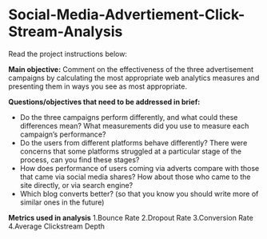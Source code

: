 # Social-Media-Advertiement-Click-Stream-Analysis

Read the project instructions below: 

**Main objective:**
Comment on the effectiveness of the three advertisement campaigns by calculating the most appropriate web analytics measures and presenting them in ways you see as most appropriate.

**Questions/objectives that need to be addressed in brief:**
- Do the three campaigns perform differently, and what could these differences mean? What measurements did you use to measure each campaign’s performance?
- Do the users from different platforms behave differently? There were concerns that some platforms struggled at a particular stage of the process, can you find these stages?
- How does performance of users coming via adverts compare with those that came via social media shares? How about those who came to the site directly, or via search engine?
- Which blog converts better? (so that you know you should write more of similar ones in the future)

**Metrics used in analysis**
1.Bounce Rate
2.Dropout Rate
3.Conversion Rate
4.Average Clickstream Depth
